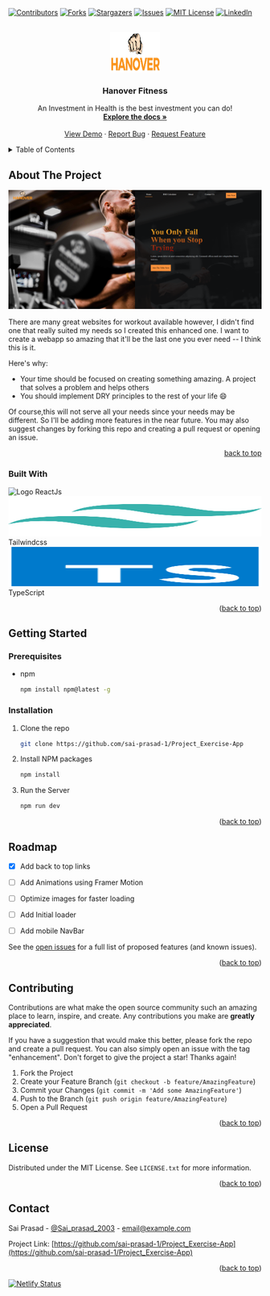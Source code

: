 
<a name="readme-top"></a>

[![Contributors][contributors-shield]][contributors-url]
[![Forks][forks-shield]][forks-url]
[![Stargazers][stars-shield]][stars-url]
[![Issues][issues-shield]][issues-url]
[![MIT License][license-shield]][license-url]
[![LinkedIn][linkedin-shield]][linkedin-url]



<!-- PROJECT LOGO -->
<br />
<div align="center">
  <a href="https://github.com/othneildrew/Best-README-Template">
    <img src="Documentation/Logo.png" alt="Logo" width="100" height="80">
  </a>

  <h3 align="center">Hanover Fitness</h3>

  <p align="center">
    An Investment in Health is the best investment you can do!
    <br />
    <a href="https://github.com/sai-prasad-1/Project_Exercise-App"><strong>Explore the docs »</strong></a>
    <br />
    <br />
    <a href="https://hanoverfitness.netlify.app">View Demo</a>
    ·
    <a href="https://github.com/sai-prasad-1/Project_Exercise-App/issues">Report Bug</a>
    ·
    <a href="https://github.com/sai-prasad-1/Project_Exercise-App/issues">Request Feature</a>
  </p>
</div>



<!-- TABLE OF CONTENTS -->
<details>
  <summary>Table of Contents</summary>
  <ol>
    <li>
      <a href="#about-the-project">About The Project</a>
      <ul>
        <li><a href="#built-with">Built With</a></li>
      </ul>
    </li>
    <li>
      <a href="#getting-started">Getting Started</a>
      <ul>
        <li><a href="#prerequisites">Prerequisites</a></li>
        <li><a href="#installation">Installation</a></li>
      </ul>
    </li>
    <li><a href="#roadmap">Roadmap</a></li>
    <li><a href="#contributing">Contributing</a></li>
    <li><a href="#license">License</a></li>
    <li><a href="#contact">Contact</a></li>
    
  </ol>
</details>



<!-- ABOUT THE PROJECT -->
## About The Project

[![Product Name Screen Shot][product-screenshot]](https://hanoverfitness.netlify.app)

There are many great websites for workout available  however, I didn't find one that really suited my needs so I created this enhanced one. I want to create a webapp so amazing that it'll be the last one you ever need -- I think this is it.

Here's why:
* Your time should be focused on creating something amazing. A project that solves a problem and helps others
* You should implement DRY principles to the rest of your life :smile:

Of course,this will not serve all your needs  since your needs may be different. So I'll be adding more features  in the near future. You may also suggest changes by forking this repo and creating a pull request or opening an issue.


<p align="right"><a href="#readme-top">back to top</a></p>



### Built With



<a><img src="https://img.shields.io/badge/React-20232A?style=for-the-badge&logo=react&logoColor=61DAFB" alt="Logo" width="800" height="80"> ReactJs </a>
<a><img src="https://github.com/devicons/devicon/blob/master/icons/tailwindcss/tailwindcss-plain.svg" alt="Logo" width="800" height="80">Tailwindcss </a>
<a><img src="https://github.com/devicons/devicon/blob/master/icons/typescript/typescript-original.svg" alt="Logo" width="800" height="80">TypeScript </a>




<p align="right">(<a href="#readme-top">back to top</a>)</p>



<!-- GETTING STARTED -->
## Getting Started

### Prerequisites


* npm
  ```sh
  npm install npm@latest -g
  ```

### Installation

1. Clone the repo
   ```sh
   git clone https://github.com/sai-prasad-1/Project_Exercise-App
   ```
2. Install NPM packages
   ```sh
   npm install
   ```
3. Run the Server 
    ```sh
    npm run dev 
    ```

<p align="right">(<a href="#readme-top">back to top</a>)</p>




<!-- ROADMAP -->
## Roadmap

- [x] Add back to top links
- [ ] Add Animations using Framer Motion
- [ ] Optimize images for faster loading
- [ ] Add Initial loader 
- [ ] Add mobile NavBar  


See the [open issues](https://github.com/sai-prasad-1/Project_Exercise-App/issues) for a full list of proposed features (and known issues).

<p align="right">(<a href="#readme-top">back to top</a>)</p>



<!-- CONTRIBUTING -->
## Contributing

Contributions are what make the open source community such an amazing place to learn, inspire, and create. Any contributions you make are **greatly appreciated**.

If you have a suggestion that would make this better, please fork the repo and create a pull request. You can also simply open an issue with the tag "enhancement".
Don't forget to give the project a star! Thanks again!

1. Fork the Project
2. Create your Feature Branch (`git checkout -b feature/AmazingFeature`)
3. Commit your Changes (`git commit -m 'Add some AmazingFeature'`)
4. Push to the Branch (`git push origin feature/AmazingFeature`)
5. Open a Pull Request

<p align="right">(<a href="#readme-top">back to top</a>)</p>



<!-- LICENSE -->
## License

Distributed under the MIT License. See `LICENSE.txt` for more information.

<p align="right">(<a href="#readme-top">back to top</a>)</p>

<!-- CONTACT -->
## Contact

Sai Prasad - [@Sai_prasad_2003](https://twitter.com/Sai_prasad_2003) - email@example.com

Project Link: [https://github.com/sai-prasad-1/Project_Exercise-App](https://github.com/sai-prasad-1/Project_Exercise-App)

<p align="right">(<a href="#readme-top">back to top</a>)</p>




<!-- MARKDOWN LINKS & IMAGES -->
<!-- https://www.markdownguide.org/basic-syntax/#reference-style-links -->
[contributors-shield]: https://img.shields.io/github/contributors/othneildrew/Best-README-Template.svg?style=for-the-badge
[contributors-url]: https://github.com/sai-prasad-1/Project_Exercise-App/graphs/contributors
[forks-shield]: https://img.shields.io/github/forks/othneildrew/Best-README-Template.svg?style=for-the-badge
[forks-url]: https://github.com/sai-prasad-1/Project_Exercise-App/network/members
[stars-shield]: https://img.shields.io/github/stars/othneildrew/Best-README-Template.svg?style=for-the-badge
[stars-url]: https://github.com/sai-prasad-1/Project_Exercise-App/stargazers
[issues-shield]: https://img.shields.io/github/issues/othneildrew/Best-README-Template.svg?style=for-the-badge
[issues-url]: https://github.com/sai-prasad-1/Project_Exercise-App/issues
[license-shield]: https://img.shields.io/github/license/othneildrew/Best-README-Template.svg?style=for-the-badge
[license-url]: https://github.com/sai-prasad-1/Project_Exercise-App/blob/master/LICENSE.txt
[linkedin-shield]: https://img.shields.io/badge/-LinkedIn-black.svg?style=for-the-badge&logo=linkedin&colorB=555
[linkedin-url]: https://linkedin.com/in/othneildrew
[product-screenshot]: Documentation/homePage.png
[React-url]: https://reactjs.org/
[React.js]: https://img.shields.io/badge/React-20232A?style=for-the-badge&logo=react&logoColor=61DAFB
[TailwinCss]:https://github.com/devicons/devicon/blob/master/icons/tailwindcss/tailwindcss-plain.svg
[Tailwind-url]:https://tailwindcss.com/
[TypeScript]:https://github.com/devicons/devicon/blob/master/icons/typescript/typescript-original.svg
[typescript-url]:https://www.typescriptlang.org/




[![Netlify Status](https://api.netlify.com/api/v1/badges/3083ffc5-0703-4105-82fd-c6b037e548a4/deploy-status)](https://app.netlify.com/sites/hanoverfitness/deploys)